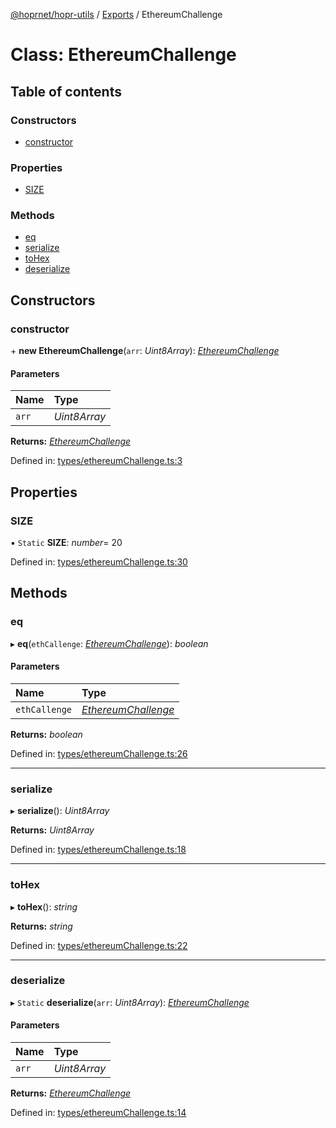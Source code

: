 [@hoprnet/hopr-utils](../README.md) / [Exports](../modules.md) / EthereumChallenge

# Class: EthereumChallenge

## Table of contents

### Constructors

- [constructor](ethereumchallenge.md#constructor)

### Properties

- [SIZE](ethereumchallenge.md#size)

### Methods

- [eq](ethereumchallenge.md#eq)
- [serialize](ethereumchallenge.md#serialize)
- [toHex](ethereumchallenge.md#tohex)
- [deserialize](ethereumchallenge.md#deserialize)

## Constructors

### constructor

\+ **new EthereumChallenge**(`arr`: *Uint8Array*): [*EthereumChallenge*](ethereumchallenge.md)

#### Parameters

| Name | Type |
| :------ | :------ |
| `arr` | *Uint8Array* |

**Returns:** [*EthereumChallenge*](ethereumchallenge.md)

Defined in: [types/ethereumChallenge.ts:3](https://github.com/hoprnet/hoprnet/blob/master/packages/utils/src/types/ethereumChallenge.ts#L3)

## Properties

### SIZE

▪ `Static` **SIZE**: *number*= 20

Defined in: [types/ethereumChallenge.ts:30](https://github.com/hoprnet/hoprnet/blob/master/packages/utils/src/types/ethereumChallenge.ts#L30)

## Methods

### eq

▸ **eq**(`ethCallenge`: [*EthereumChallenge*](ethereumchallenge.md)): *boolean*

#### Parameters

| Name | Type |
| :------ | :------ |
| `ethCallenge` | [*EthereumChallenge*](ethereumchallenge.md) |

**Returns:** *boolean*

Defined in: [types/ethereumChallenge.ts:26](https://github.com/hoprnet/hoprnet/blob/master/packages/utils/src/types/ethereumChallenge.ts#L26)

___

### serialize

▸ **serialize**(): *Uint8Array*

**Returns:** *Uint8Array*

Defined in: [types/ethereumChallenge.ts:18](https://github.com/hoprnet/hoprnet/blob/master/packages/utils/src/types/ethereumChallenge.ts#L18)

___

### toHex

▸ **toHex**(): *string*

**Returns:** *string*

Defined in: [types/ethereumChallenge.ts:22](https://github.com/hoprnet/hoprnet/blob/master/packages/utils/src/types/ethereumChallenge.ts#L22)

___

### deserialize

▸ `Static` **deserialize**(`arr`: *Uint8Array*): [*EthereumChallenge*](ethereumchallenge.md)

#### Parameters

| Name | Type |
| :------ | :------ |
| `arr` | *Uint8Array* |

**Returns:** [*EthereumChallenge*](ethereumchallenge.md)

Defined in: [types/ethereumChallenge.ts:14](https://github.com/hoprnet/hoprnet/blob/master/packages/utils/src/types/ethereumChallenge.ts#L14)
